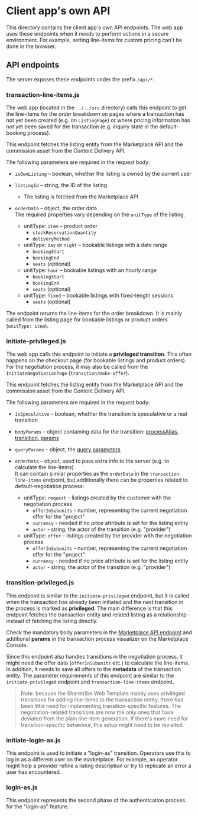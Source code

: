 # Client app's own API

This directory contains the client app's own API endpoints. The web app uses these endpoints when it
needs to perform actions in a secure environment. For example, setting line-items for custom pricing
can't be done in the browser.

## API endpoints

The server exposes these endpoints under the prefix `/api/*`.

### transaction-line-items.js

The web app (located in the `../../src` directory) calls this endpoint to get the line-items for the
order breakdown on pages where a transaction has not yet been created (e.g. on `ListingPage`) or
where pricing information has not yet been saved for the transaction (e.g. inquiry state in the
default-booking process).

This endpoint fetches the listing entity from the Marketplace API and the commission asset from the
Content Delivery API.

The following parameters are required in the request body:

- `isOwnListing` – boolean, whether the listing is owned by the current user
- `listingId` – string, the ID of the listing
  - The listing is fetched from the Marketplace API
- `orderData` – object, the order data  
  The required properties vary depending on the `unitType` of the listing.

  - unitType: `item` – product order
    - `stockReservationQuantity`
    - `deliveryMethod`
  - unitType: `day` or `night` – bookable listings with a date range
    - `bookingStart`
    - `bookingEnd`
    - `seats` (optional)
  - unitType: `hour` – bookable listings with an hourly range
    - `bookingStart`
    - `bookingEnd`
    - `seats` (optional)
  - unitType: `fixed` – bookable listings with fixed-length sessions
    - `seats` (optional)

The endpoint returns the line-items for the order breakdown. It is mainly called from the listing
page for bookable listings or product orders (`unitType: item`).

### initiate-privileged.js

The web app calls this endpoint to initiate a **privileged transition**. This often happens on the
checkout page (for bookable listings and product orders). For the negotiation process, it may also
be called from the `InitiateNegotiationPage` (`transition/make-offer`).

This endpoint fetches the listing entity from the Marketplace API and the commission asset from the
Content Delivery API.

The following parameters are required in the request body:

- `isSpeculative` – boolean, whether the transition is speculative or a real transition
- `bodyParams` – object containing data for the transition:
  [processAlias, transition, params](https://www.sharetribe.com/api-reference/marketplace.html#initiate-transaction)
- `queryParams` – object, the
  [query parameters](https://www.sharetribe.com/api-reference/#common-query-parameters)
- `orderData` – object, used to pass extra info to the server (e.g. to calculate the line-items)  
  It can contain similar properties as the `orderData` in the `transaction-line-items` endpoint, but
  additionally there can be properties related to default-negotiation process:

  - unitType: `request` – listings created by the customer with the negotiation process
    - `offerInSubunits` - number, representing the current negotiation offer for the "project"
    - `currency` - needed if no price attribute is set for the listing entity
    - `actor` - string, the actor of the transition (e.g. "provider")
  - unitType: `offer` – listings created by the provider with the negotiation process
    - `offerInSubunits` - number, representing the current negotiation offer for the "project"
    - `currency` - needed if no price attribute is set for the listing entity
    - `actor` - string, the actor of the transition (e.g. "provider")

### transition-privileged.js

This endpoint is similar to the `initiate-privileged` endpoint, but it is called when the
transaction has already been initiated and the next transition in the process is marked as
**privileged**. The main difference is that this endpoint fetches the transaction entity and related
listing as a relationship - instead of fetching the listing directly.

Check the mandatory body parameters in the
[Marketplace API endpoint](https://www.sharetribe.com/api-reference/marketplace.html#transition-transaction)
and additional **params** in the transaction process visualizer on the Marketplace Console.

Since this endpoint also handles transitions in the negotiation process, it might need the offer
data (`offerInSubunits` etc.) to calculate the line-items. In addition, it needs to save all offers
to the **metadata** of the transaction entity. The parameter requirements of this endpoint are
similar to the `initiate-privileged` endpoint and `transaction-line-items` endpoint.

> Note: because the Sharetribe Web Template mainly uses privileged transitions for adding line-items
> to the transaction entity, there has been little need for implementing transition-specific
> features. The negotiation-related transitions are now the only ones that have deviated from the
> plain line-item generation. If there's more need for transition-specific behaviour, this setup
> might need to be revisited.

### initiate-login-as.js

This endpoint is used to initiate a "login-as" transition. Operators use this to log in as a
different user on the marketplace. For example, an operator might help a provider refine a listing
description or try to replicate an error a user has encountered.

### login-as.js

This endpoint represents the second phase of the authentication process for the "login-as" feature.

